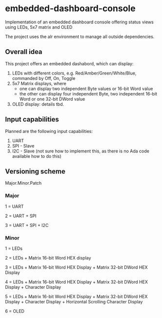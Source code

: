 # embedded-dashboard-console
Implementation of an embedded dashboard console offering status views using LEDs, 5x7 matrix and OLED

The project uses the alr environment to manage all outside dependencies.

## Overall idea
This project offers an embedded dashabord, which can display:
1. LEDs with different colors, e.g. Red/Amber/Green/White/Blue, commanded by Off, On, Toggle
1. 5x7 Matrix displays, where
   * one can display two independent Byte values or 16-bit Word value
   * the other can display four independent Byte, two independent 16-bit Word or one 32-bit DWord value
1. OLED display: details tbd.

## Input capabilities
Planned are the following input capabilities:
1. UART
1. SPI - Slave
1. I2C - Slave (not sure how to implement this, as there is no Ada code available how to do this)

## Versioning scheme
Major.Minor.Patch

### Major
1 = UART

2 = UART + SPI
 
3 = UART + SPI + I2C

### Minor
1 = LEDs

2 = LEDs + Matrix 16-bit Word HEX display

3 = LEDs + Matrix 16-bit Word HEX Display + Matrix 32-bit DWord HEX Display

4 = LEDs + Matrix 16-bit Word HEX Display + Matrix 32-bit DWord HEX Display + Character Display

5 = LEDs + Matrix 16-bit Word HEX Display + Matrix 32-bit DWord HEX Display + Character Display + Horizontal Scrolling Character Display

6 = OLED
